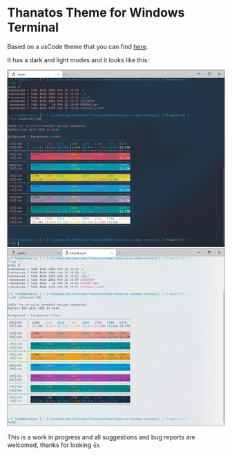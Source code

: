 # Thanatos Theme for Windows Terminal

Based on a vsCode theme that you can find [here](https://marketplace.visualstudio.com/items?itemName=fede-crc.thanatos).

It has a dark and light modes and it looks like this:

![Thanatos Dark](./images/thanatos-terminal-dark.jpg)
![Thanatos Light](./images/thanatos-terminal-light.jpg)

This is a work in progress and all suggestions and bug reports are welcomed, thanks for looking 👍.